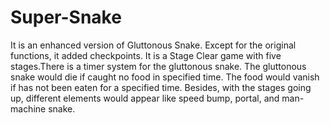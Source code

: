 # Super-Snake
It is an enhanced version of Gluttonous Snake. Except for the original functions, it added checkpoints. It is a Stage Clear game with five stages.There is a timer system for the gluttonous snake. The gluttonous snake would die if caught no food in specified time. The food would vanish if has not been eaten for a specified time. Besides, with the stages going up, different elements would appear like speed bump, portal, and man-machine snake.
